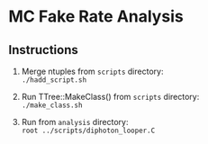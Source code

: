 # MC Fake Rate Analysis

## Instructions

1. Merge ntuples from `scripts` directory:  
```./hadd_script.sh```

2. Run TTree::MakeClass() from `scripts` directory:  
```./make_class.sh```

3. Run from `analysis` directory:  
```root ../scripts/diphoton_looper.C```